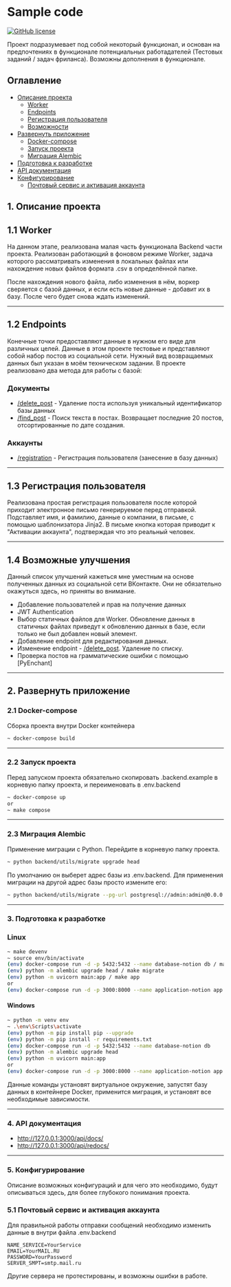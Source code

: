 # Sample code
[![GitHub license](https://img.shields.io/badge/License-MIT-blue.svg?style=flat-square)](https://github.com/ILope92/SampleCode/blob/master/LICENSE)

Проект подразумевает под собой некоторый функционал, и основан на предпочтениях в функционале потенциальных работадателей (Тестовых заданий / задач фриланса). Возможны дополнения в функционале.
## Оглавление
- [Описание проекта](#description)
    - [Worker](#worker)
    - [Endpoints](#endpoints)
    - [Регистрация пользователя](#registration)
    - [Возможности](#opportunities)
- [Развернуть приложение](#deploy)
    - [Docker-compose](#docker)
    - [Запуск проекта](#start)
    - [Миграция Alembic](#alembic)
- [Подготовка к разработке](#dev)
- [API документация](#api)
- [Конфигурирование](#config)
    - [Почтовый сервис и активация аккаунта](#config)


<a name="description"></a>
## 1. Описание проекта
<a name="worker"></a>
## 1.1 Worker
На данном этапе, реализована малая часть функционала Backend части проекта. Реализован работающий в фоновом режиме Worker, задача которого рассматривать изменения в локальных файлах или нахождение новых файлов формата .csv в определённой папке.

После нахождения нового файла, либо изменения в нём, воркер сверяется с базой данных, и если есть новые данные - добавит их в базу. После чего будет снова ждать изменений.

<hr>
<a name="endpoints"></a>

## 1.2 Endpoints

Конечные точки предоставляют данные в нужном его виде для различных целей. Данные в этом проекте тестовые и представляют собой набор постов из социальной сети. Нужный вид возвращаемых данных был указан в моём техническом задании.
В проекте реализовано два метода для работы с базой:

### Документы
- [/delete_post]() - Удаление поста используя уникальный идентификатор базы данных
- [/find_post]() - Поиск текста в постах. Возвращает последние 20 постов, отсортированные по дате создания.
### Аккаунты
- [/registration]() - Регистрация пользователя (занесение в базу данных)
<hr>


<a name="registration"></a>
## 1.3 Регистрация пользователя

Реализована простая регистрация пользователя после которой приходит электронное письмо генерируемое перед отправкой. Подставляет имя, и фамилию, данные о компании, в письме, с помощью шаблонизатора Jinja2. В письме кнопка которая приводит к "Активации аккаунта", подтверждая что это реальный человек.

<hr>
<a name="opportunities"></a>

## 1.4 Возможные улучшения
Данный список улучшений кажеться мне уместным на основе полученных данных из социальной сети ВКонтакте. Они не обязательно окажуться здесь, но приняты во внимание.
- Добавление пользователей и прав на получение данных
- JWT Authentication
- Выбор статичных файлов для Worker. Обновление данных в статичных файлах приведут к обновлению данных в базе, если только не был добавлен новый элемент.
- Добавление endpoint для редактирования данных.
- Изменение endpoint - [/delete_post](). Удаление по списку.
- Проверка постов на грамматические ошибки с помощью [PyEnchant]
<hr>

## 2. Развернуть приложение


### 2.1 Docker-compose
<a name="deploy"></a>

Сборка проекта внутри Docker контейнера
```bash
~ docker-compose build
```
<hr>

### 2.2 Запуск проекта
Перед запуском проекта обязательно скопировать .backend.example в корневую папку проекта, и переименовать в .env.backend
<a name="start"></a>
```bash
~ docker-compose up
or
~ make compose
```
<hr>

### 2.3 Миграция Alembic
<a name="alembic"></a>

Применение миграции c Python. Перейдите в корневую папку проекта.
```bash
~ python backend/utils/migrate upgrade head
```
По умолчанию он выберет адрес базы из .env.backend. Для применения миграции на другой адрес базы просто измените его:
```bash
~ python backend/utils/migrate --pg-url postgresql://admin:admin@0.0.0.0:5432/namedb upgrade head
```
<hr>
<a name="dev"></a>

### 3. Подготовка к разработке

### Linux
```bash
~ make devenv
~ source env/bin/activate
(env) docker-compose run -d -p 5432:5432 --name database-notion db / make db
(env) python -m alembic upgrade head / make migrate
(env) python -m uvicorn main:app / make app
or
(env) docker-compose run -d -p 3000:8000 --name application-notion app
```
#### Windows
```bash
~ python -m venv env
~ .\env\Scripts\activate
(env) python -m pip install pip --upgrade
(env) python -m pip install -r requirements.txt
(env) docker-compose run -d -p 5432:5432 --name database-notion db
(env) python -m alembic upgrade head
(env) python -m uvicorn main:app
or
(env) docker-compose run -d -p 3000:8000 --name application-notion app
```
Данные команды установят виртуальное окружение, запустят базу данных в контейнере Docker, применится миграция, и установят все необходимые зависимости.
<hr>
<a name="api"></a>

### 4. API документация
* http://127.0.0.1:3000/api/docs/
* http://127.0.0.1:3000/api/redocs/

<hr>
<a name="config"></a>

### 5. Конфигурирование
Описание возможных конфигураций и для чего это необходимо, будут описываться здесь, для более глубокого понимания проекта.

### 5.1 Почтовый сервис и активация аккаунта
Для правильной работы отправки сообщений необходимо изменить данные в внутри файла .env.backend

    NAME_SERVICE=YourService
    EMAIL=YourMAIL.RU
    PASSWORD=YourPassword
    SERVER_SMPT=smtp.mail.ru

Другие сервера не протестированы, и возможны ошибки в работе.

